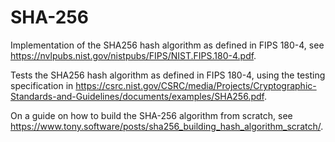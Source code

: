 # SHA-256

Implementation of the SHA256 hash algorithm as defined in FIPS 180-4, see
https://nvlpubs.nist.gov/nistpubs/FIPS/NIST.FIPS.180-4.pdf.

Tests the SHA256 hash algorithm as defined in FIPS 180-4, using the testing
specification in https://csrc.nist.gov/CSRC/media/Projects/Cryptographic-Standards-and-Guidelines/documents/examples/SHA256.pdf.

On a guide on how to build the SHA-256 algorithm from scratch, see
https://www.tony.software/posts/sha256_building_hash_algorithm_scratch/.
